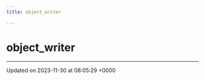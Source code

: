 ```yaml
---
title: object_writer

---
```


# object_writer





-------------------------------

Updated on 2023-11-30 at 08:05:29 +0000